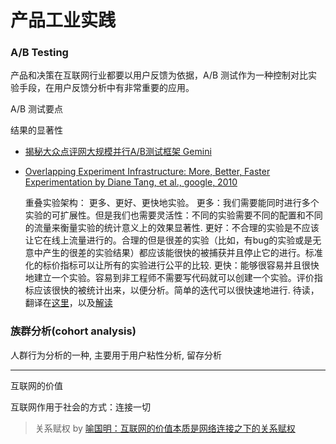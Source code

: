 # 产品工业实践




### A/B Testing

产品和决策在互联网行业都要以用户反馈为依据，A/B 测试作为一种控制对比实验手段，在用户反馈分析中有非常重要的应用。

A/B 测试要点

结果的显著性
   　

- [揭秘大众点评网大规模并行A/B测试框架 Gemini](http://www.csdn.net/article/2015-03-24/2824303)


- [Overlapping Experiment Infrastructure: More, Better, Faster Experimentation by Diane Tang, et al., google, 2010](http://static.googleusercontent.com/media/research.google.com/en//pubs/archive/36500.pdf)

    重叠实验架构： 更多、更好、更快地实验。
    更多：我们需要能同时进行多个实验的可扩展性。但是我们也需要灵活性：不同的实验需要不同的配置和不同的流量来衡量实验的统计意义上的效果显著性.
    更好：不合理的实验是不应该让它在线上流量进行的。合理的但是很差的实验（比如，有bug的实验或是无意中产生的很差的实验结果）都应该能很快的被捕获并且停止它的进行。标准化的标价指标可以让所有的实验进行公平的比较.
    更快：能够很容易并且很快地建立一个实验。容易到非工程师不需要写代码就可以创建一个实验。评价指标应该很快的被统计出来，以便分析。简单的迭代可以很快速地进行.
    待读，翻译在[这里](http://ju.outofmemory.cn/entry/112729)，以及[解读](http://blog.sina.com.cn/s/blog_6e654d2b0101hpkr.html)

### 族群分析(cohort analysis)

人群行为分析的一种, 主要用于用户粘性分析, 留存分析




---
互联网的价值

互联网作用于社会的方式：连接一切

>关系赋权
by [喻国明：互联网的价值本质是网络连接之下的关系赋权](http://mp.weixin.qq.com/s?__biz=MzI5NzAyODEzMw==&mid=401819581&idx=1&sn=dda264ad06b493e1a27adf10aabde034&scene=23&srcid=0217CCf3bpc0gFToASKEYDDb#rd)
